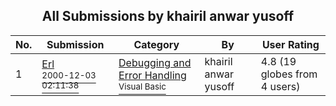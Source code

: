 ﻿<div align="center">

## All Submissions by khairil anwar yusoff

</div>

No.  | Submission | Category | By   | User Rating
---- | ---------- | -------- | ---- | -----------
1 | [Erl<br /><sup>2000-12-03 02:11:38</sup>](https://github.com/Planet-Source-Code/khairil-anwar-yusoff-erl__1-13268) | [Debugging and Error Handling<br /><sup>Visual Basic</sup>](../ByCategory/debugging-and-error-handling__1-26.md) | khairil anwar yusoff | 4.8 (19 globes from 4 users)
